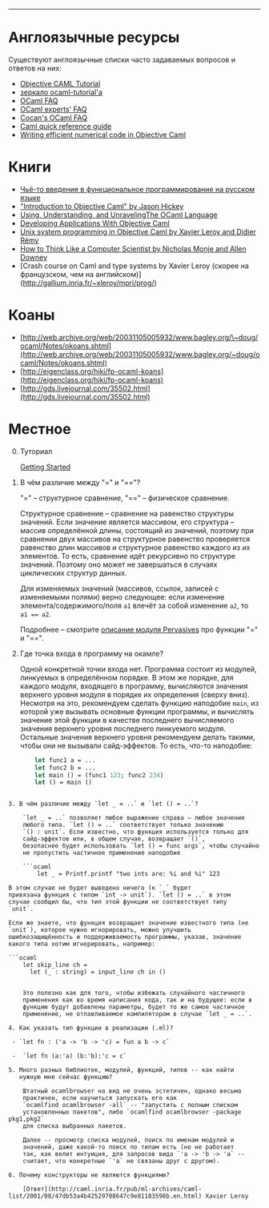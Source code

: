 * * * * *

# Англоязычные ресурсы

Существуют англоязычные списки часто задаваемых вопросов и ответов на
них:

-   [Objective CAML Tutorial](http://www.ocaml-tutorial.org/)
-   [зеркало
    ocaml-tutorial'а](http://mirror.ocamlcore.org/ocaml-tutorial.org/index.html)
-   [OCaml FAQ](http://caml.inria.fr/resources/doc/faq/index.en.html)
-   [OCaml experts'
    FAQ](http://caml.inria.fr/pub/old_caml_site/FAQ/FAQ_EXPERT-eng.html)
-   [Cocan's OCaml FAQ](http://www.cocan.org/cocan's_ocaml_faq)
-   [Caml quick reference
    guide](http://pauillac.inria.fr/cdrom_a_graver/www/caml/FAQ/qrg-eng.html)
-   [Writing efficient numerical code in Objective
    Caml](http://caml.inria.fr/pub/old_caml_site/ocaml/numerical.html)

# Книги

-   [Чьё-то введение в функциональное программирование на русском
    языке](http://gdsfh.dyndns.org/kamlo-ext/fp-lecs.pdf)
-   ["Introduction to Objective Caml" by Jason
    Hickey](http://www.cs.caltech.edu/courses/cs134/cs134b/book.pdf)
-   [Using, Understanding, and UnravelingThe OCaml
    Language](http://caml.inria.fr/pub/docs/u3-ocaml/)
-   [Developing Applications With Objective
    Caml](http://caml.inria.fr/pub/docs/oreilly-book/)
-   [Unix system programming in Objective Caml by Xavier Leroy and
    Didier Rémy](http://ocamlunix.forge.ocamlcore.org/)
-   [How to Think Like a Computer Scientist by Nicholas Monje and Allen Downey](http://thinkocaml.com/)
-   [Crash course on Caml and type systems by Xavier Leroy (скорее на французском, чем на английском)]      (http://gallium.inria.fr/~xleroy/mpri/prog/)

# Коаны

-   [http://web.archive.org/web/20031105005932/www.bagley.org/\~doug/ocaml/Notes/okoans.shtml](http://web.archive.org/web/20031105005932/www.bagley.org/~doug/ocaml/Notes/okoans.shtml)
-   [http://eigenclass.org/hiki/fp-ocaml-koans](http://eigenclass.org/hiki/fp-ocaml-koans)
-   [http://gds.livejournal.com/35502.html](http://gds.livejournal.com/35502.html)

# Местное

0. Туториал
    
    [Getting Started](kamlo_wiki/blob/master/GettingStarted.md)

1. В чём различие между "=" и "=="?

    "=" – структурное сравнение, "==" – физическое сравнение.

    Структурное сравнение – сравнение на равенство структуры значений.
    Если значение является массивом, его структура – массив определённой
    длины, состоящий из значений, поэтому при сравнении двух массивов на
    структурное равенство проверяется равенство длин массивов и
    структурное равенство каждого из их элементов. То есть, сравнение
    идёт рекурсивно по структуре значений. Поэтому оно может не
    завершаться в случаях циклических структур данных.

    Для изменяемых значений (массивов, ссылок, записей с изменяемыми
    полями) верно следующее: если изменение элемента/содержимого/поля
    `a1` влечёт за собой изменение `a2`, то `a1 == a2`.

    Подробнее – смотрите [описание модуля
    Pervasives](http://caml.inria.fr/pub/docs/manual-ocaml/libref/Pervasives.html)
    про функции "=" и "==".

2. Где точка входа в программу на окамле?

    Одной конкретной точки входа нет. Программа состоит из модулей,
    линкуемых в определённом порядке. В этом же порядке, для каждого
    модуля, входящего в программу, вычисляются значения верхнего уровня
    модуля в порядке их определения (сверху вниз).
    Несмотря на это, рекомендуем сделать функцию наподобие `main`, из
    которой уже вызывать основные функции программы, и вычислять
    значение этой функции в качестве последнего вычисляемого значения
    верхнего уровня последнего линкуемого модуля. Остальные значения
    верхнего уровня рекомендуем делать такими, чтобы они не вызывали
    сайд-эффектов. То есть, что-то наподобие:

    ```ocaml
        let func1 a = ...
        let func2 b = ...
        let main () = (func1 123; func2 234)
        let () = main ()
```

3. В чём различие между `let _ = ..` и `let () = ..`?

    `let _ = ..` позволяет любое выражение справа – любое значение
    любого типа. `let () = ..` соответствует только значению
    `() : unit`. Если известно, что функция используется только для
    сайд-эффектов или, в общем случае, возвращает `()`,
    безопаснее будет использовать `let () = func args`, чтобы случайно
    не пропустить частичное применение наподобие

    ```ocaml
        let _ = Printf.printf "two ints are: %i and %i" 123
```

    В этом случае не будет выведено ничего (к `_` будет
    привязана функция с типом `int -> unit`). `let () = ..` в этом
    случае сообщил бы, что тип этой функции не соответствует типу
    `unit`.

    Если же знаете, что функция возвращает значение известного типа (не
    `unit`), которое нужно игнорировать, можно улучшить
    ошибкозащищённость и поддерживаемость программы, указав, значение
    какого типа хотим игнорировать, например:

    ```ocaml
        let skip_line ch =
          let (_ : string) = input_line ch in ()
```

    Это полезно как для того, чтобы избежать случайного частичного
    применения как во время написания кода, так и на будущее: если в
    функцию будут добавлены параметры, будет то же самое частичное
    применение, не отлавливаемое компилятором в случае `let _ = ..`.

4. Как указать тип функции в реализации (.ml)? 

 - `let fn : ('a -> 'b -> 'c) = fun a b -> c`

 -  `let fn (a:'a) (b:'b):'c = c`

5. Много разных библиотек, модулей, функций, типов -- как найти
   нужную мне сейчас функцию?

    Штатный ocamlbrowser на вид не очень эстетичен, однако весьма
    практичен, если научиться запускать его как
    `ocamlfind ocamlbrowser -all` -- "запустить с полным списком
    установленных пакетов", либо `ocamlfind ocamlbrowser -package pkg1,pkg2`
    для списка выбранных пакетов.

    Далее -- просмотр списка модулей, поиск по именам модулей и
    значений, даже какой-то поиск по типам есть (но не работает
    так, как велит интуиция, для запросов вида `'a -> 'b -> 'a` --
    считает, что конкретные `'a` не связаны друг с другом).

6. Почему конструкторы не являются функциями?

    [Ответ](http://caml.inria.fr/pub/ml-archives/caml-list/2001/08/47db53a4b42529708647c9e81183598b.en.html) Xavier Leroy


